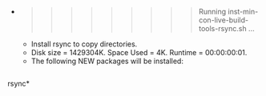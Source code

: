 * >>>>>>>>> Running inst-min-con-live-build-tools-rsync.sh ...
  * Install rsync to copy directories.
  * Disk size = 1429304K. Space Used = 4K. Runtime = 00:00:00:01.
  * The following NEW packages will be installed:
  ```bash
rsync*
  ```
